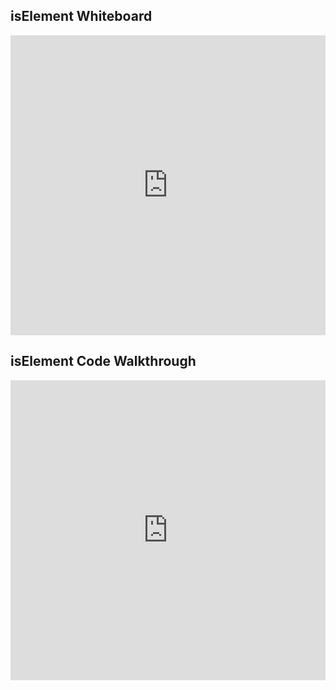 ## isElement Whiteboard

<iframe src="https://player.vimeo.com/video/235408472" width="100%" height="480" frameborder="0" webkitallowfullscreen mozallowfullscreen allowfullscreen></iframe>


## isElement Code Walkthrough

<iframe src="https://player.vimeo.com/video/236640759" width="100%" height="480" frameborder="0" webkitallowfullscreen mozallowfullscreen allowfullscreen></iframe>
